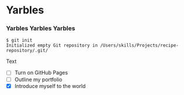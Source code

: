 # Yarbles
### Yarbles Yarbles Yarbles

<!--![Image of Yaktocat](https://octodex.github.com/images/yaktocat.png)-->

```
$ git init
Initialized empty Git repository in /Users/skills/Projects/recipe-repository/.git/
```

Text

- [ ] Turn on GitHub Pages
- [ ] Outline my portfolio
- [x] Introduce myself to the world
